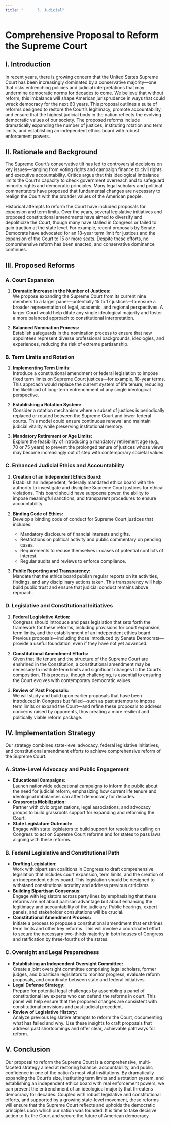 ```yaml
---
title: "      3. Judicial"
---
```



# Comprehensive Proposal to Reform the Supreme Court

## I. Introduction

In recent years, there is growing concern that the United States Supreme Court has been increasingly dominated by a conservative majority—one that risks entrenching policies and judicial interpretations that may undermine democratic norms for decades to come. We believe that without reform, this imbalance will shape American jurisprudence in ways that could wreck democracy for the next 60 years. This proposal outlines a suite of reforms designed to restore the Court’s legitimacy, promote accountability, and ensure that the highest judicial body in the nation reflects the evolving democratic values of our society. The proposed reforms include dramatically expanding the number of justices, instituting rotation and term limits, and establishing an independent ethics board with robust enforcement powers.

## II. Rationale and Background

The Supreme Court’s conservative tilt has led to controversial decisions on key issues—ranging from voting rights and campaign finance to civil rights and executive accountability. Critics argue that this ideological imbalance limits the Court’s capacity to check government overreach and to safeguard minority rights and democratic principles. Many legal scholars and political commentators have proposed that fundamental changes are necessary to realign the Court with the broader values of the American people.

Historical attempts to reform the Court have included proposals for expansion and term limits. Over the years, several legislative initiatives and proposed constitutional amendments have aimed to diversify and depoliticize the Court, though many have stalled in Congress or failed to gain traction at the state level. For example, recent proposals by Senate Democrats have advocated for an 18-year term limit for justices and the expansion of the Court to 15 or more seats. Despite these efforts, no comprehensive reform has been enacted, and conservative dominance continues.

## III. Proposed Reforms

### A. Court Expansion

1. **Dramatic Increase in the Number of Justices:**  
   We propose expanding the Supreme Court from its current nine members to a larger panel—potentially 15 to 17 justices—to ensure a broader representation of legal, academic, and regional perspectives. A larger Court would help dilute any single ideological majority and foster a more balanced approach to constitutional interpretation.

2. **Balanced Nomination Process:**  
   Establish safeguards in the nomination process to ensure that new appointees represent diverse professional backgrounds, ideologies, and experiences, reducing the risk of extreme partisanship.

### B. Term Limits and Rotation

1. **Implementing Term Limits:**  
   Introduce a constitutional amendment or federal legislation to impose fixed term limits on Supreme Court justices—for example, 18-year terms. This approach would replace the current system of life tenure, reducing the likelihood of long-term entrenchment of any single ideological perspective.

2. **Establishing a Rotation System:**  
   Consider a rotation mechanism where a subset of justices is periodically replaced or rotated between the Supreme Court and lower federal courts. This model could ensure continuous renewal and maintain judicial vitality while preserving institutional memory.

3. **Mandatory Retirement or Age Limits:**  
   Explore the feasibility of introducing a mandatory retirement age (e.g., 70 or 75 years) to prevent the prolonged tenure of justices whose views may become increasingly out of step with contemporary societal values.

### C. Enhanced Judicial Ethics and Accountability

1. **Creation of an Independent Ethics Board:**  
   Establish an independent, federally mandated ethics board with the authority to investigate and discipline Supreme Court justices for ethical violations. This board should have subpoena power, the ability to impose meaningful sanctions, and transparent procedures to ensure accountability.

2. **Binding Code of Ethics:**  
   Develop a binding code of conduct for Supreme Court justices that includes:
   - Mandatory disclosure of financial interests and gifts.
   - Restrictions on political activity and public commentary on pending cases.
   - Requirements to recuse themselves in cases of potential conflicts of interest.
   - Regular audits and reviews to enforce compliance.

3. **Public Reporting and Transparency:**  
   Mandate that the ethics board publish regular reports on its activities, findings, and any disciplinary actions taken. This transparency will help build public trust and ensure that judicial conduct remains above reproach.

### D. Legislative and Constitutional Initiatives

1. **Federal Legislative Action:**  
   Congress should introduce and pass legislation that sets forth the framework for these reforms, including provisions for court expansion, term limits, and the establishment of an independent ethics board. Previous proposals—including those introduced by Senate Democrats—provide a useful foundation, even if they have not yet advanced.

2. **Constitutional Amendment Efforts:**  
   Given that life tenure and the structure of the Supreme Court are enshrined in the Constitution, a constitutional amendment may be necessary to institute term limits and significant changes to the Court’s composition. This process, though challenging, is essential to ensuring the Court evolves with contemporary democratic values.

3. **Review of Past Proposals:**  
   We will study and build upon earlier proposals that have been introduced in Congress but failed—such as past attempts to impose term limits or expand the Court—and refine these proposals to address concerns raised by opponents, thus creating a more resilient and politically viable reform package.

## IV. Implementation Strategy

Our strategy combines state-level advocacy, federal legislative initiatives, and constitutional amendment efforts to achieve comprehensive reform of the Supreme Court.

### A. State-Level Advocacy and Public Engagement

- **Educational Campaigns:**  
  Launch nationwide educational campaigns to inform the public about the need for judicial reform, emphasizing how current life tenure and ideological imbalances can affect democracy for decades.  
- **Grassroots Mobilization:**  
  Partner with civic organizations, legal associations, and advocacy groups to build grassroots support for expanding and reforming the Court.
- **State Legislature Outreach:**  
  Engage with state legislators to build support for resolutions calling on Congress to act on Supreme Court reforms and for states to pass laws aligning with these reforms.

### B. Federal Legislative and Constitutional Path

- **Drafting Legislation:**  
  Work with bipartisan coalitions in Congress to draft comprehensive legislation that includes court expansion, term limits, and the creation of an independent ethics board. This legislation should be designed to withstand constitutional scrutiny and address previous criticisms.
- **Building Bipartisan Consensus:**  
  Engage with legislators across party lines by emphasizing that these reforms are not about partisan advantage but about enhancing the legitimacy and accountability of the judiciary. Public hearings, expert panels, and stakeholder consultations will be crucial.
- **Constitutional Amendment Process:**  
  Initiate a process to propose a constitutional amendment that enshrines term limits and other key reforms. This will involve a coordinated effort to secure the necessary two-thirds majority in both houses of Congress and ratification by three-fourths of the states.

### C. Oversight and Legal Preparedness

- **Establishing an Independent Oversight Committee:**  
  Create a joint oversight committee comprising legal scholars, former judges, and bipartisan legislators to monitor progress, evaluate reform proposals, and coordinate between state and federal initiatives.
- **Legal Defense Strategy:**  
  Prepare for potential legal challenges by assembling a panel of constitutional law experts who can defend the reforms in court. This panel will help ensure that the proposed changes are consistent with constitutional provisions and past judicial precedent.
- **Review of Legislative History:**  
  Analyze previous legislative attempts to reform the Court, documenting what has failed and why. Use these insights to craft proposals that address past shortcomings and offer clear, achievable pathways for reform.

## V. Conclusion

Our proposal to reform the Supreme Court is a comprehensive, multi-faceted strategy aimed at restoring balance, accountability, and public confidence in one of the nation’s most vital institutions. By dramatically expanding the Court’s size, instituting term limits and a rotation system, and establishing an independent ethics board with real enforcement powers, we can prevent the entrenchment of an ideological majority that threatens democracy for decades. Coupled with robust legislative and constitutional efforts, and supported by a growing state-level movement, these reforms will ensure that the Supreme Court reflects and upholds the democratic principles upon which our nation was founded. It is time to take decisive action to fix the Court and secure the future of American democracy.
